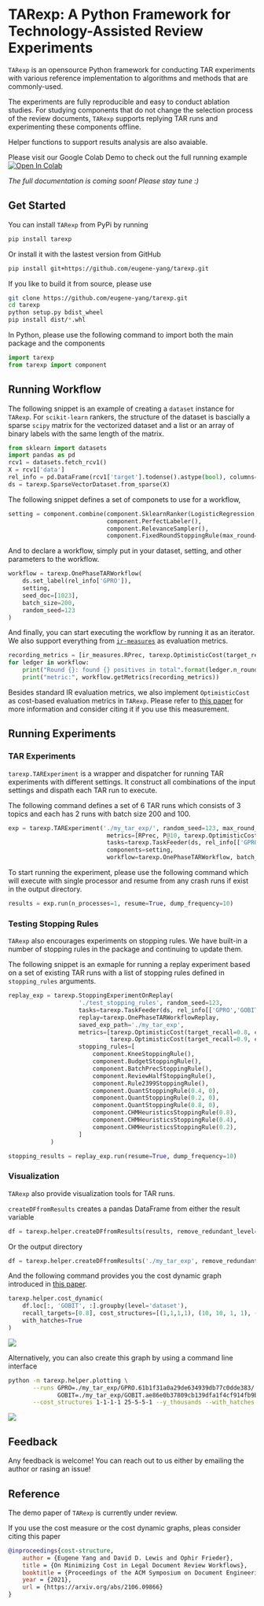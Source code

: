 # TARexp: A Python Framework for Technology-Assisted Review Experiments

`TARexp` is an opensource Python framework for conducting TAR experiments with various
reference implementation to algorithms and methods that are commonly-used.

The experiments are fully reproducible and easy to conduct ablation studies. 
For studying components that do not change the selection process of the review documents, 
`TARexp` supports replying TAR runs and experimenting these components offline. 

Helper functions to support results analysis are also avaiable. 

Please visit our Google Colab Demo to check out the full running example [![Open In Colab](https://colab.research.google.com/assets/colab-badge.svg)](https://colab.research.google.com/github/eugene-yang/tarexp/blob/main/examples/exp-demo.ipynb)

*The full documentation is coming soon! Please stay tune :)*

## Get Started

You can install `TARexp` from PyPi by running
```bash
pip install tarexp
```

Or install it with the lastest version from GitHub
```bash
pip install git+https://github.com/eugene-yang/tarexp.git
```

If you like to build it from source, please use
```bash
git clone https://github.com/eugene-yang/tarexp.git
cd tarexp
python setup.py bdist_wheel
pip install dist/*.whl
```

In Python, please use the following command to import both the main package and the components
```python
import tarexp
from tarexp import component
```

## Running Workflow

The following snippet is an example of creating a `dataset` instance for `TARexp`. 
For `scikit-learn` rankers, the structure of the dataset is bascially a sparse `scipy` matrix
for the vectorized dataset and a list or an array of binary labels with the same length of the matrix. 

```python
from sklearn import datasets
import pandas as pd
rcv1 = datasets.fetch_rcv1()
X = rcv1['data']
rel_info = pd.DataFrame(rcv1['target'].todense().astype(bool), columns=rcv1['target_names'])
ds = tarexp.SparseVectorDataset.from_sparse(X)
```

The following snippet defines a set of componets to use for a workflow, 
```python
setting = component.combine(component.SklearnRanker(LogisticRegression, solver='liblinear'), 
                            component.PerfectLabeler(), 
                            component.RelevanceSampler(), 
                            component.FixedRoundStoppingRule(max_round=20))()
```

And to declare a workflow, simply put in your dataset, setting, and other parameters to the workflow. 
```python
workflow = tarexp.OnePhaseTARWorkflow(
    ds.set_label(rel_info['GPRO']), 
    setting, 
    seed_doc=[1023], 
    batch_size=200, 
    random_seed=123
)
```

And finally, you can start executing the workflow by running it as an iterator. 
We also support everything from [`ir-measures`](https://ir-measur.es/en/latest/) as evaluation metrics.

```python
recording_metrics = [ir_measures.RPrec, tarexp.OptimisticCost(target_recall=0.8, cost_structure=(25,5,5,1))]
for ledger in workflow:
    print("Round {}: found {} positives in total".format(ledger.n_rounds, ledger.n_pos_annotated)) 
    print("metric:", workflow.getMetrics(recording_metrics))
```

Besides standard IR evaluation metrics, we also implement `OptimisticCost` as cost-based evaluation metrics in `TARexp`. Please refer to [this paper](https://arxiv.org/abs/2106.09866) for more information and consider citing it if you use this measurement. 

## Running Experiments

### TAR Experiments

`tarexp.TARExperiment` is a wrapper and dispatcher for running TAR experiments with different settings. 
It construct all combinations of the input settings and dispath each TAR run to execute.

The following command defines a set of 6 TAR runs which consists of 3 topics and each has 2 runs with batch size 200 and 100.  

```python
exp = tarexp.TARExperiment('./my_tar_exp/', random_seed=123, max_round_exec=20,
                            metrics=[RPrec, P@10, tarexp.OptimisticCost(target_recall=0.8, cost_structure=(1,10,1,10))],
                            tasks=tarexp.TaskFeeder(ds, rel_info[['GPRO', 'GOBIT', 'E141']]),
                            components=setting,
                            workflow=tarexp.OnePhaseTARWorkflow, batch_size=[200, 100])
```

To start running the experiment, please use the following command which will execute with single processor and resume from any crash runs if exist in the output directory. 
```python
results = exp.run(n_processes=1, resume=True, dump_frequency=10)
```

### Testing Stopping Rules

`TARexp` also encourages experiments on stopping rules. 
We have built-in a number of stopping rules in the package and continuing to update them. 

The following snippet is an exmaple for running a replay experiment based on a set of existing 
TAR runs with a list of stopping rules defined in `stopping_rules` arguments. 

```python
replay_exp = tarexp.StoppingExperimentOnReplay(
                    './test_stopping_rules', random_seed=123,
                    tasks=tarexp.TaskFeeder(ds, rel_info[['GPRO','GOBIT', 'E141']]),
                    replay=tarexp.OnePhaseTARWorkflowReplay,
                    saved_exp_path='./my_tar_exp',
                    metrics=[tarexp.OptimisticCost(target_recall=0.8, cost_structure=(1,1,1,1)),
                             tarexp.OptimisticCost(target_recall=0.9, cost_structure=(1,1,1,1))],
                    stopping_rules=[
                        component.KneeStoppingRule(), 
                        component.BudgetStoppingRule(), 
                        component.BatchPrecStoppingRule(), 
                        component.ReviewHalfStoppingRule(),
                        component.Rule2399StoppingRule(), 
                        component.QuantStoppingRule(0.4, 0), 
                        component.QuantStoppingRule(0.2, 0),
                        component.QuantStoppingRule(0.8, 0),
                        component.CHMHeuristicsStoppingRule(0.8),
                        component.CHMHeuristicsStoppingRule(0.4),
                        component.CHMHeuristicsStoppingRule(0.2),
                    ]
            )

stopping_results = replay_exp.run(resume=True, dump_frequency=10)
```

### Visualization

`TARexp` also provide visualization tools for TAR runs. 

`createDFfromResults` creates a pandas DataFrame from either the result variable
```python
df = tarexp.helper.createDFfromResults(results, remove_redundant_level=True)
```
Or the output directory
```python
df = tarexp.helper.createDFfromResults('./my_tar_exp', remove_redundant_level=True)
```

And the following command provides you the cost dynamic graph introduced in [this paper](https://arxiv.org/abs/2106.09866). 
```python
tarexp.helper.cost_dynamic(
    df.loc[:, 'GOBIT', :].groupby(level='dataset'),
    recall_targets=[0.8], cost_structures=[(1,1,1,1), (10, 10, 1, 1), (25, 5, 5, 1)],
    with_hatches=True
)
```

![](./examples/cost-dynamic-1.png)

Alternatively, you can also create this graph by using a command line interface
```bash
python -m tarexp.helper.plotting \
       --runs GPRO=./my_tar_exp/GPRO.61b1f31a0a29de634939db77c0dde383/  \
              GOBIT=./my_tar_exp/GOBIT.ae86e0b37809cb139dfa1f4cf914fb9b/  \
       --cost_structures 1-1-1-1 25-5-5-1 --y_thousands --with_hatches
```

![](./examples/cost-dynamic-2.png)

## Feedback

Any feedback is welcome! 
You can reach out to us either by emailing the author or rasing an issue! 

## Reference

The demo paper of `TARexp` is currently under review. 

If you use the cost measure or the cost dynamic graphs, pleas consider citing this paper
```bibtex
@inproceedings{cost-structure,
	author = {Eugene Yang and David D. Lewis and Ophir Frieder},
	title = {On Minimizing Cost in Legal Document Review Workflows},
	booktitle = {Proceedings of the ACM Symposium on Document Engineering (DocEng)},
	year = {2021},
	url = {https://arxiv.org/abs/2106.09866}
}
```







